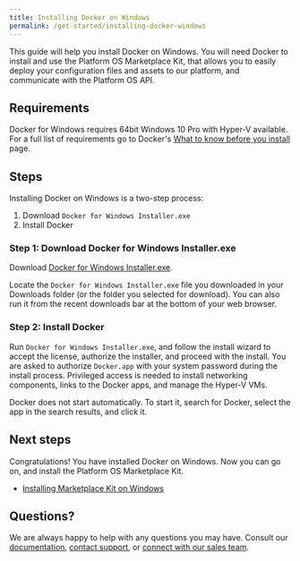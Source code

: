 ```yaml
---
title: Installing Docker on Windows
permalink: /get-started/installing-docker-windows
---
```

This guide will help you install Docker on Windows. You will need Docker to install and use the Platform OS Marketplace Kit, that allows you to easily deploy your configuration files and assets to our platform, and communicate with the Platform OS API.  

## Requirements

Docker for Windows requires 64bit Windows 10 Pro with Hyper-V available.  For a full list of requirements go to Docker's [What to know before you install](https://docs.docker.com/docker-for-windows/install/#what-to-know-before-you-install) page. 

## Steps 

Installing Docker on Windows is a two-step process:

1.   Download  `Docker for Windows Installer.exe`
2.   Install Docker

### Step 1: Download Docker for Windows Installer.exe
Download [Docker for Windows Installer.exe](https://download.docker.com/win/stable/Docker%20for%20Windows%20Installer.exe).  

Locate the `Docker for Windows Installer.exe` file you downloaded in your Downloads folder (or the folder you selected for download). You can also run it from the recent downloads bar at the bottom of your web browser.

### Step 2: Install Docker

Run  `Docker for Windows Installer.exe`, and follow the install wizard to accept the license, authorize the installer, and proceed with the install. You are asked to authorize  `Docker.app`  with your system password during the install process. Privileged access is needed to install networking components, links to the Docker apps, and manage the Hyper-V VMs. 

Docker does not start automatically. To start it, search for Docker, select the app in the search results, and click it.  

## Next steps
Congratulations! You have installed Docker on Windows. Now you can go on, and install the Platform OS Marketplace Kit. 

* [Installing Marketplace Kit on Windows]()

## Questions?

We are always happy to help with any questions you may have. Consult our  [documentation](), [contact support](), or  [connect with our sales team](). 

